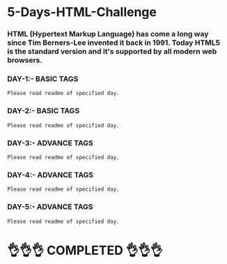 # 5-Days-HTML-Challenge

### HTML (Hypertext Markup Language) has come a long way since Tim Berners-Lee invented it back in 1991. Today HTML5 is the standard version and it's supported by all modern web browsers.

### DAY-1:- BASIC TAGS

`Please read readme of specified day.`

### DAY-2:- BASIC TAGS

`Please read readme of specified day.`

### DAY-3:- ADVANCE TAGS

`Please read readme of specified day.`

### DAY-4:- ADVANCE TAGS

`Please read readme of specified day.`

### DAY-5:- ADVANCE TAGS

`Please read readme of specified day.`

# 👌👌👌 COMPLETED 👌👌👌
